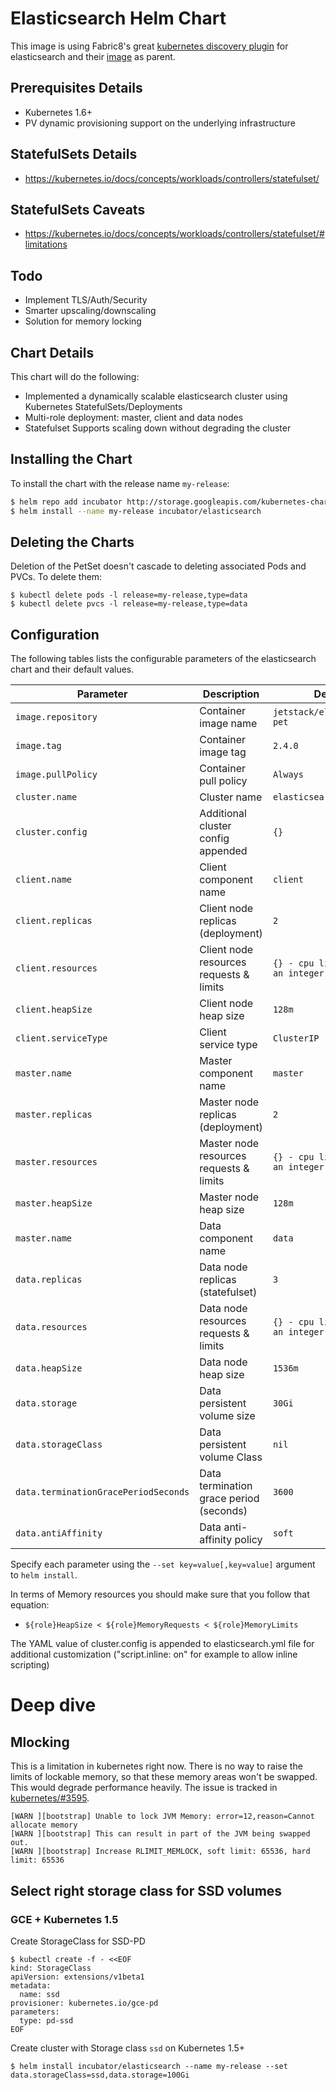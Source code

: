 # Elasticsearch Helm Chart

This image is using Fabric8's great [kubernetes discovery
plugin](https://github.com/fabric8io/elasticsearch-cloud-kubernetes) for
elasticsearch and their
[image](https://hub.docker.com/r/jetstack/elasticsearch-pet/) as parent.

## Prerequisites Details

* Kubernetes 1.6+
* PV dynamic provisioning support on the underlying infrastructure

## StatefulSets Details
* https://kubernetes.io/docs/concepts/workloads/controllers/statefulset/

## StatefulSets Caveats
* https://kubernetes.io/docs/concepts/workloads/controllers/statefulset/#limitations

## Todo

* Implement TLS/Auth/Security
* Smarter upscaling/downscaling
* Solution for memory locking

## Chart Details
This chart will do the following:

* Implemented a dynamically scalable elasticsearch cluster using Kubernetes StatefulSets/Deployments
* Multi-role deployment: master, client and data nodes
* Statefulset Supports scaling down without degrading the cluster

## Installing the Chart

To install the chart with the release name `my-release`:

```bash
$ helm repo add incubator http://storage.googleapis.com/kubernetes-charts-incubator
$ helm install --name my-release incubator/elasticsearch
```

## Deleting the Charts

Deletion of the PetSet doesn't cascade to deleting associated Pods and PVCs. To delete them:

```
$ kubectl delete pods -l release=my-release,type=data
$ kubectl delete pvcs -l release=my-release,type=data
```

## Configuration

The following tables lists the configurable parameters of the elasticsearch chart and their default values.

| Parameter                            | Description                             | Default                             |
| ------------------------------------ | --------------------------------------- | ----------------------------------- |
| `image.repository`                   | Container image name                    | `jetstack/elasticsearch-pet`        |
| `image.tag`                          | Container image tag                     | `2.4.0`                             |
| `image.pullPolicy`                   | Container pull policy                   | `Always`                            |
| `cluster.name`                       | Cluster name          			         | `elasticsearch`                     |
| `cluster.config`                     | Additional cluster config appended      | `{}`                                |
| `client.name`                        | Client component name                   | `client`                            |
| `client.replicas`                    | Client node replicas (deployment)       | `2`                                 |
| `client.resources`                   | Client node resources requests & limits | `{} - cpu limit must be an integer` |
| `client.heapSize`                    | Client node heap size                   | `128m`                              |
| `client.serviceType`                 | Client service type                     | `ClusterIP`                         |
| `master.name`                        | Master component name                   | `master`                            |
| `master.replicas`                    | Master node replicas (deployment)       | `2`                                 |
| `master.resources`                   | Master node resources requests & limits | `{} - cpu limit must be an integer` |
| `master.heapSize`                    | Master node heap size                   | `128m`                              |
| `master.name`                        | Data component name                     | `data`                              |
| `data.replicas`                      | Data node replicas (statefulset)        | `3`                                 |
| `data.resources`                     | Data node resources requests & limits   | `{} - cpu limit must be an integer` |
| `data.heapSize`                      | Data node heap size                     | `1536m`                             |
| `data.storage`                       | Data persistent volume size             | `30Gi`                              |
| `data.storageClass`                  | Data persistent volume Class            | `nil`                               |
| `data.terminationGracePeriodSeconds` | Data termination grace period (seconds) | `3600`                              |
| `data.antiAffinity`                  | Data anti-affinity policy               | `soft`                              |

Specify each parameter using the `--set key=value[,key=value]` argument to `helm install`.

In terms of Memory resources you should make sure that you follow that equation:

- `${role}HeapSize < ${role}MemoryRequests < ${role}MemoryLimits`

The YAML value of cluster.config is appended to elasticsearch.yml file for additional customization ("script.inline: on" for example to allow inline scripting)

# Deep dive

## Mlocking

This is a limitation in kubernetes right now. There is no way to raise the
limits of lockable memory, so that these memory areas won't be swapped. This
would degrade performance heavily. The issue is tracked in
[kubernetes/#3595](https://github.com/kubernetes/kubernetes/issues/3595).

```
[WARN ][bootstrap] Unable to lock JVM Memory: error=12,reason=Cannot allocate memory
[WARN ][bootstrap] This can result in part of the JVM being swapped out.
[WARN ][bootstrap] Increase RLIMIT_MEMLOCK, soft limit: 65536, hard limit: 65536
```

## Select right storage class for SSD volumes

### GCE + Kubernetes 1.5

Create StorageClass for SSD-PD

```
$ kubectl create -f - <<EOF
kind: StorageClass
apiVersion: extensions/v1beta1
metadata:
  name: ssd
provisioner: kubernetes.io/gce-pd
parameters:
  type: pd-ssd
EOF
```
Create cluster with Storage class `ssd` on Kubernetes 1.5+

```
$ helm install incubator/elasticsearch --name my-release --set data.storageClass=ssd,data.storage=100Gi
```
